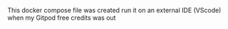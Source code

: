 This docker compose file was created run it on an external IDE (VScode) when my Gitpod free credits was out
